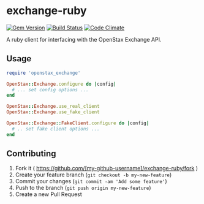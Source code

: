 exchange-ruby
=============

[![Gem Version](https://badge.fury.io/rb/openstax_exchange.svg)](http://badge.fury.io/rb/openstax_exchange)
[![Build Status](https://travis-ci.org/openstax/exchange-ruby.svg?branch=master)](https://travis-ci.org/openstax/exchange-ruby)
[![Code Climate](https://codeclimate.com/github/openstax/exchange-ruby.png)](https://codeclimate.com/github/openstax/exchange-ruby)

A ruby client for interfacing with the OpenStax Exchange API.

Usage
-----

```rb
require 'openstax_exchange'
```

```rb
OpenStax::Exchange.configure do |config|
  # ... set config options ...
end
```

```rb
OpenStax::Exchange.use_real_client
OpenStax::Exchange.use_fake_client
```

```rb
OpenStax::Exchange::FakeClient.configure do |config|
  # .. set fake client options ...
end
```

## Contributing

1. Fork it ( https://github.com/[my-github-username]/exchange-ruby/fork )
2. Create your feature branch (`git checkout -b my-new-feature`)
3. Commit your changes (`git commit -am 'Add some feature'`)
4. Push to the branch (`git push origin my-new-feature`)
5. Create a new Pull Request
